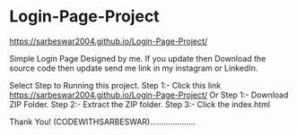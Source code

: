 # Login-Page-Project
https://sarbeswar2004.github.io/Login-Page-Project/

Simple Login Page Designed by me. If you update then Download the source code then update send me link in my instagram or LinkedIn.

Select Step to Running this project.
Step 1:- Click this link https://sarbeswar2004.github.io/Login-Page-Project/
Or 
Step 1:- Download ZIP Folder.
Step 2:- Extract the ZIP folder.
Step 3:- Click the index.html

Thank You! (CODEWITHSARBESWAR)....................
